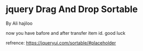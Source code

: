 # jquery Drag And Drop Sortable

By Ali hajiloo

now you have bafore and after transfer item id. good luck

refrence: https://jqueryui.com/sortable/#placeholder
